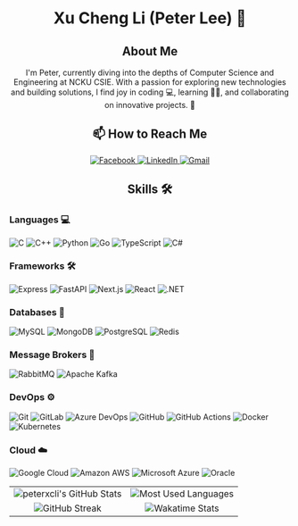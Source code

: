 <div>
    <div align="center">
        <h1>Xu Cheng Li (Peter Lee) 👋</h1>
        <h2>About Me</h2>
        <p>
            I'm Peter, currently diving into the depths of Computer Science and
            Engineering at NCKU CSIE. With a passion for exploring new
            technologies and building solutions, I find joy in coding 💻,
            learning 👨‍🏫, and collaborating on innovative projects. 🚀
        </p>
        <h2>📫 How to Reach Me</h2>
        <a href="https://www.facebook.com/peterxcli">
            <img
                src="https://img.shields.io/static/v1?style=for-the-badge&message=Facebook&color=1877F2&logo=Facebook&logoColor=FFFFFF&label="
                alt="Facebook"
            />
        </a>
        <a href="https://www.linkedin.com/in/peterxcli/">
            <img
                src="https://img.shields.io/static/v1?style=for-the-badge&message=LinkedIn&color=0A66C2&logo=LinkedIn&logoColor=FFFFFF&label="
                alt="LinkedIn"
            />
        </a>
        <a href="mailto:peterxcli@gmail.com">
            <img
                src="https://img.shields.io/static/v1?style=for-the-badge&message=Gmail&color=EA4335&logo=Gmail&logoColor=FFFFFF&label="
                alt="Gmail"
            />
        </a>
    </div>
    <h2 align="center">Skills 🛠️</h2>
    <p align="left">
        <h3>Languages 💻</h3>
        <img
            src="https://img.shields.io/static/v1?style=for-the-badge&message=C&color=222222&logo=C&logoColor=A8B9CC&label="
            alt="C"
        />
        <img
            src="https://img.shields.io/static/v1?style=for-the-badge&message=C%2B%2B&color=00599C&logo=C%2B%2B&logoColor=FFFFFF&label="
            alt="C++"
        />
        <img
            src="https://img.shields.io/static/v1?style=for-the-badge&message=Python&color=3776AB&logo=Python&logoColor=FFFFFF&label="
            alt="Python"
        />
        <img
            src="https://img.shields.io/static/v1?style=for-the-badge&message=Go&color=00ADD8&logo=Go&logoColor=FFFFFF&label="
            alt="Go"
        />
        <img
            src="https://img.shields.io/static/v1?style=for-the-badge&message=TypeScript&color=3178C6&logo=TypeScript&logoColor=FFFFFF&label="
            alt="TypeScript"
        />
        <img
            src="https://img.shields.io/static/v1?style=for-the-badge&message=C+Sharp&color=239120&logo=C+Sharp&logoColor=FFFFFF&label="
            alt="C#"
        />
    </p>
    <p align="left">
        <h3>Frameworks 🛠️</h3>
        <img
            src="https://img.shields.io/static/v1?style=for-the-badge&message=Express&color=000000&logo=Express&logoColor=FFFFFF&label="
            alt="Express"
        />
        <img
            src="https://img.shields.io/static/v1?style=for-the-badge&message=FastAPI&color=009688&logo=FastAPI&logoColor=FFFFFF&label="
            alt="FastAPI"
        />
        <img
            src="https://img.shields.io/static/v1?style=for-the-badge&message=Next.js&color=000000&logo=Next.js&logoColor=FFFFFF&label="
            alt="Next.js"
        />
        <img
            src="https://img.shields.io/static/v1?style=for-the-badge&message=React&color=222222&logo=React&logoColor=61DAFB&label="
            alt="React"
        />
        <img
            src="https://img.shields.io/static/v1?style=for-the-badge&message=.NET&color=512BD4&logo=.NET&logoColor=FFFFFF&label="
            alt=".NET"
        />
    </p>
    <p align="left">
        <h3>Databases 📂</h3>
        <img
            src="https://img.shields.io/static/v1?style=for-the-badge&message=MySQL&color=4479A1&logo=MySQL&logoColor=FFFFFF&label="
            alt="MySQL"
        />
        <img
            src="https://img.shields.io/static/v1?style=for-the-badge&message=MongoDB&color=47A248&logo=MongoDB&logoColor=FFFFFF&label="
            alt="MongoDB"
        />
        <img
            src="https://img.shields.io/static/v1?style=for-the-badge&message=PostgreSQL&color=4169E1&logo=PostgreSQL&logoColor=FFFFFF&label="
            alt="PostgreSQL"
        />
        <img
            src="https://img.shields.io/badge/redis-%23DD0031.svg?style=for-the-badge&logo=redis&logoColor=white"
            alt="Redis"
        />
    </p>
    <p align="left">
        <h3>Message Brokers 💬</h3>
        <img
            src="https://img.shields.io/static/v1?style=for-the-badge&message=RabbitMQ&color=FF6600&logo=RabbitMQ&logoColor=FFFFFF&label="
            alt="RabbitMQ"
        />
        <img
            src="https://img.shields.io/badge/Apache%20Kafka-000?style=for-the-badge&logo=apachekafka"
            alt="Apache Kafka"
        />
    </p>
    <p align="left">
        <h3>DevOps ⚙️</h3>
        <img
            src="https://img.shields.io/static/v1?style=for-the-badge&message=Git&color=F05032&logo=Git&logoColor=FFFFFF&label="
            alt="Git"
        />
        <img
            src="https://img.shields.io/static/v1?style=for-the-badge&message=GitLab&color=FC6D26&logo=GitLab&logoColor=FFFFFF&label="
            alt="GitLab"
        />
        <img
            src="https://img.shields.io/static/v1?style=for-the-badge&message=Azure+DevOps&color=0078D7&logo=Azure+DevOps&logoColor=FFFFFF&label="
            alt="Azure DevOps"
        />
        <img
            src="https://img.shields.io/static/v1?style=for-the-badge&message=GitHub&color=181717&logo=GitHub&logoColor=FFFFFF&label="
            alt="GitHub"
        />
        <img
            src="https://img.shields.io/static/v1?style=for-the-badge&message=GitHub+Actions&color=2088FF&logo=GitHub+Actions&logoColor=FFFFFF&label="
            alt="GitHub Actions"
        />
        <img
            src="https://img.shields.io/static/v1?style=for-the-badge&message=Docker&color=2496ED&logo=Docker&logoColor=FFFFFF&label="
            alt="Docker"
        />
        <img
            src="https://img.shields.io/static/v1?style=for-the-badge&message=Kubernetes&color=326CE5&logo=Kubernetes&logoColor=FFFFFF&label="
            alt="Kubernetes"
        />
    </p>
    <p align="left">
        <h3>Cloud ☁️</h3>
        <img
            src="https://img.shields.io/static/v1?style=for-the-badge&message=Google+Cloud&color=4285F4&logo=Google+Cloud&logoColor=FFFFFF&label="
            alt="Google Cloud"
        />
        <img
            src="https://img.shields.io/static/v1?style=for-the-badge&message=Amazon+AWS&color=232F3E&logo=Amazon+AWS&logoColor=FFFFFF&label="
            alt="Amazon AWS"
        />
        <img
            src="https://img.shields.io/static/v1?style=for-the-badge&message=Microsoft+Azure&color=0078D4&logo=Microsoft+Azure&logoColor=FFFFFF&label="
            alt="Microsoft Azure"
        />
        <img
            src="https://img.shields.io/static/v1?style=for-the-badge&message=Oracle&color=F80000&logo=Oracle&logoColor=FFFFFF&label="
            alt="Oracle"
        />
    </p>
    <div align="center">
        <table>
            <tr>
                <td align="center">
                    <img
                        src="https://github-readme-stats.vercel.app/api?username=peterxcli&theme=github_dark_dimmed&show_icons=true"
                        alt="peterxcli's GitHub Stats"
                    />
                </td>
                <td align="center">
                    <img
                        src="https://github-readme-stats.vercel.app/api/top-langs/?username=peterxcli&theme=github_dark_dimmed&langs_count=10&layout=compact"
                        alt="Most Used Languages"
                    />
                </td>
            </tr>
            <tr>
                <td align="center">
                    <img
                        src="https://github-readme-streak-stats.herokuapp.com/?user=peterxcli&theme=github_dark_dimmed"
                        alt="GitHub Streak"
                    />
                </td>
                <td align="center">
                    <img
                        src="https://github-readme-stats.vercel.app/api/wakatime?username=peterlee&theme=github_dark_dimmed&layout=compact&langs_count=10"
                        alt="Wakatime Stats"
                    />
                </td>
            </tr>
        </table>
    </div>
</div>
